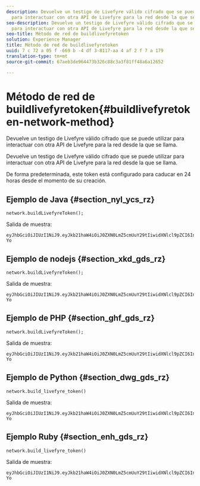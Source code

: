 ```yaml
---
description: Devuelve un testigo de Livefyre válido cifrado que se puede utilizar
  para interactuar con otra API de Livefyre para la red desde la que se llama.
seo-description: Devuelve un testigo de Livefyre válido cifrado que se puede utilizar
  para interactuar con otra API de Livefyre para la red desde la que se llama.
seo-title: Método de red de buildlivefyretoken
solution: Experience Manager
title: Método de red de buildlivefyretoken
uuid: 7 c 72 a 05 f -669 b -4 df 3-8117-aa 4 af 2 f 7 a 179
translation-type: tm+mt
source-git-commit: 67aeb3de964473b326c88c3a3f81ff48a6a12652

---
```



# Método de red de buildlivefyretoken{#buildlivefyretoken-network-method}

Devuelve un testigo de Livefyre válido cifrado que se puede utilizar para interactuar con otra API de Livefyre para la red desde la que se llama.

Devuelve un testigo de Livefyre válido cifrado que se puede utilizar para interactuar con otra API de Livefyre para la red desde la que se llama.

De forma predeterminada, este token está configurado para caducar en 24 horas desde el momento de su creación.

## Ejemplo de Java {#section_nyl_ycs_rz}

```
network.buildLivefyreToken(); 
```

Salida de muestra:

```
eyJhbGciOiJIUzI1NiJ9.eyJkb21haW4iOiJ0ZXN0LmZ5cmUuY29tIiwidXNlcl9pZCI6InN5c3RlbSIsImRpc3BsYXlfbmFtZSI6InN5c3RlbSIsImV4cGlyZXMiOjEzOTY2NTUwODN9.33GuJF_ou2O6CCV22Y3PlLUgP2Igy9vAXfmLONkt-Yo
```

## Ejemplo de nodejs {#section_xkd_gds_rz}

```
network.buildLivefyreToken(); 
```

Salida de muestra:

```
eyJhbGciOiJIUzI1NiJ9.eyJkb21haW4iOiJ0ZXN0LmZ5cmUuY29tIiwidXNlcl9pZCI6InN5c3RlbSIsImRpc3BsYXlfbmFtZSI6InN5c3RlbSIsImV4cGlyZXMiOjEzOTY2NTUwODN9.33GuJF_ou2O6CCV22Y3PlLUgP2Igy9vAXfmLONkt-Yo
```

## Ejemplo de PHP {#section_ghf_gds_rz}

```
network.buildLivefyreToken(); 
```

Salida de muestra:

```
eyJhbGciOiJIUzI1NiJ9.eyJkb21haW4iOiJ0ZXN0LmZ5cmUuY29tIiwidXNlcl9pZCI6InN5c3RlbSIsImRpc3BsYXlfbmFtZSI6InN5c3RlbSIsImV4cGlyZXMiOjEzOTY2NTUwODN9.33GuJF_ou2O6CCV22Y3PlLUgP2Igy9vAXfmLONkt-Yo 
```

## Ejemplo de Python {#section_dwg_gds_rz}

```
network.build_livefyre_token() 
```

Salida de muestra:

```
eyJhbGciOiJIUzI1NiJ9.eyJkb21haW4iOiJ0ZXN0LmZ5cmUuY29tIiwidXNlcl9pZCI6InN5c3RlbSIsImRpc3BsYXlfbmFtZSI6InN5c3RlbSIsImV4cGlyZXMiOjEzOTY2NTUwODN9.33GuJF_ou2O6CCV22Y3PlLUgP2Igy9vAXfmLONkt-Yo 
```

## Ejemplo Ruby {#section_enh_gds_rz}

```
network.build_livefyre_token() 
```

Salida de muestra:

```
eyJhbGciOiJIUzI1NiJ9.eyJkb21haW4iOiJ0ZXN0LmZ5cmUuY29tIiwidXNlcl9pZCI6InN5c3RlbSIsImRpc3BsYXlfbmFtZSI6InN5c3RlbSIsImV4cGlyZXMiOjEzOTY2NTUwODN9.33GuJF_ou2O6CCV22Y3PlLUgP2Igy9vAXfmLONkt-Yo 
```

